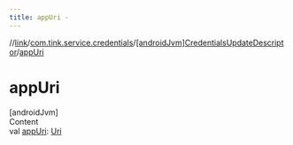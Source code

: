 ```yaml
---
title: appUri -
---
```

//[link](../../index.md)/[com.tink.service.credentials](../index.md)/[[androidJvm]CredentialsUpdateDescriptor](index.md)/[appUri](app-uri.md)



# appUri  
[androidJvm]  
Content  
val [appUri](app-uri.md): [Uri](https://developer.android.com/reference/kotlin/android/net/Uri.html)  



